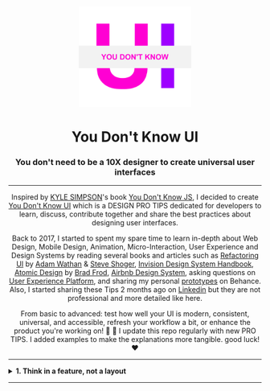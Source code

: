 <div align="center">
  <img height="200" src="./LOGO.png"> 
  <h1>You Don't Know UI</h1>
  <h3>You don't need to be a 10X designer to create universal user interfaces</h3>

---

<span>Inspired by [KYLE SIMPSON](https://github.com/getify)'s book [You Don't Know JS](https://github.com/getify/You-Dont-Know-JS), I decided to create [You Don't Know UI](https://github.com/You-Dont-Know-UI) which is a DESIGN PRO TIPS dedicated for developers to learn, discuss, contribute together and share the best practices about designing user interfaces.

Back to 2017, I started to spent my spare time to learn in-depth about Web Design, Mobile Design, Animation, Micro-Interaction, User Experience and Design Systems by reading several books and articles such as [Refactoring UI](https://refactoringui.com/) by [Adam Wathan](https://github.com/adamwathan) & [Steve Shoger](https://www.steveschoger.com/), [Invision Design System Handbook](https://www.designbetter.co/design-systems-handbook), [Atomic Design](https://bradfrost.com/blog/post/atomic-web-design/) by [Brad Frod](https://github.com/bradfrost), [Airbnb Design System](https://github.com/airbnb), asking questions on [User Experience Platform](https://ux.stackexchange.com/), and sharing my personal [prototypes](https://www.behance.net/menaialaeddine) on Behance. Also, I started sharing these Tips 2 months ago on [Linkedin](https://www.linkedin.com/in/alaedddine/) but they are not professional and more detailed like here.


From basic to advanced: test how well your UI is modern, consistent, universal, and accessible, refresh your workflow a bit, or enhance the product you're working on! :muscle: :rocket: I update this repo regularly with new PRO TIPS. I added examples to make the explanations more tangible. good luck! :heart:</span>

</div>

--- 

<details><summary><b>1. Think in a feature, not a layout</b></summary>
<p>

I've wasted months not just days trying to create an MVP ( Minimal  Viable Product ) for an idea. I spent nights and nights refactoring the user interfaces by changing just the places of the components and the layouts. Don't be stupid like me!

When you start designing a new user interface for a web or mobile application, most of the time you think about the **structure** or the **position** of your components, so you start designing the Header or the Top Navigation as your first component in your UI. Me too I was doing this mistake!

Do you know why it's a mistake? Because you're limiting yourself from the beginning. Because you're seeing the App Design from Top-To-Down or Down-To-Top while the App Design is a **collection of features**. You're not building a house here using LEGO bricks! But you're building a car and you can start designing the engine or the wheels, right?

Most of the folks try to _copy & paste_ from popular websites and apps, without knowing the Standards or the Design Decisions for each product. This is the easiest way to find themselves _frustrated_, _limited_ and they figure out that they overthink only on _Generic Things_.

They focus on the _shape_ of their app but not the _core features_, and they start asking frequently these questions :

. <i>Where should I put the Logo?</i>

. <i>How many items should I have in the navigation bar?</i>

. <i>Should I have one or two sidebars?</i>

. <i>Should I have a Grid Layout or a Table of items?</i>

<img src="./assets/PRO_TIP_1_1.svg" width="100%"/>

But, what you don't know ( maybe ) is UI Components are made to solve certain problems that's related to _user interaction_, _data displaying_ or _new device screen invention_, and you may be noticed that _Humburger_ element is started to be well-known in mobile devices.
 
Obviously, we are not designing user interfaces but we are designing and implementing features, and Top Navigation is just a _common feature_ that helps users to do quick navigation for certain and most important pages.

So, don't care about common features or what I call them _Generic features_ or _layouts_.

Instead of starting by a _layout_, start with a _feature_ or a _specific functionality_ , and not any _feature_ but the _core feature_ in your product.

Let's say you'll build the next-gen social media app for sharing videos. You could start with this **core feature** : Share a short-form video.

The UI will need :

. <i>Field for upload a video</i>

. <i>Field for the caption</i>

. <i>Field for the description</i>

. <i>Button for posting or sharing</i>

. <i>Button for saving in draft</i>

These are the requirements to design your UI.


<img src="./assets/PRO_TIP_1_2.svg" width="100%"/>

[Edit →](https://github.com/MenaiAla/You-Dont-Know-UI/pulls)

</p>
</details>

---
